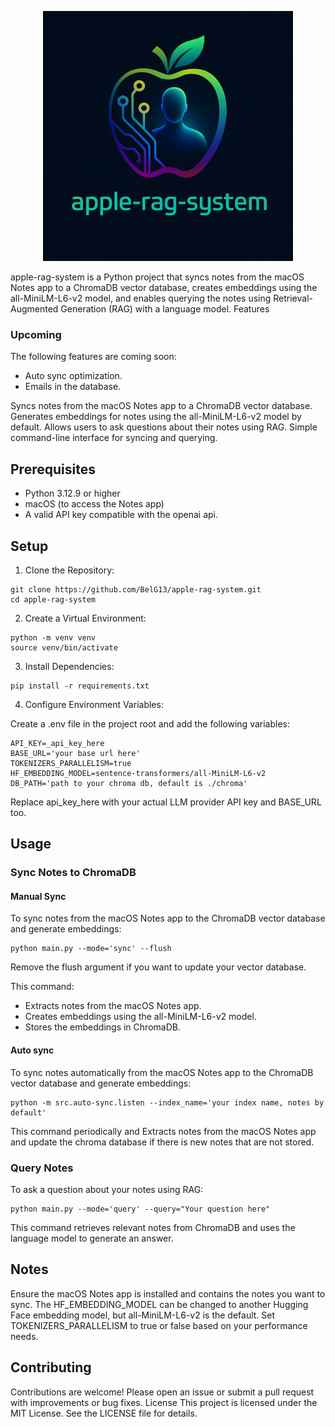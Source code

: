 
<p align="center">
  <img src="assets/logo.png" alt="Logo" width="400"/>
</p>




apple-rag-system is a Python project that syncs notes from the macOS Notes app to a ChromaDB vector database, creates embeddings using the all-MiniLM-L6-v2 model, and enables querying the notes using Retrieval-Augmented Generation (RAG) with a language model.
Features

### Upcoming

The following features are coming soon:
- Auto sync optimization.
- Emails in the database.

Syncs notes from the macOS Notes app to a ChromaDB vector database.
Generates embeddings for notes using the all-MiniLM-L6-v2 model by default.
Allows users to ask questions about their notes using RAG.
Simple command-line interface for syncing and querying.

## Prerequisites

- Python 3.12.9 or higher
- macOS (to access the Notes app)
- A valid API key compatible with the openai api.

## Setup
1. Clone the Repository: 
```
git clone https://github.com/BelG13/apple-rag-system.git
cd apple-rag-system
```

2. Create a Virtual Environment: 
```
python -m venv venv
source venv/bin/activate
```

3. Install Dependencies: 
```
pip install -r requirements.txt
```

4. Configure Environment Variables:

Create a .env file in the project root and add the following variables:
```
API_KEY=_api_key_here
BASE_URL='your base url here'
TOKENIZERS_PARALLELISM=true
HF_EMBEDDING_MODEL=sentence-transformers/all-MiniLM-L6-v2
DB_PATH='path to your chroma db, default is ./chroma'
```

Replace api_key_here with your actual LLM provider API key and BASE_URL too.

## Usage
### Sync Notes to ChromaDB
#### Manual Sync
To sync notes from the macOS Notes app to the ChromaDB vector database and generate embeddings:
```
python main.py --mode='sync' --flush
```
Remove the flush argument if you want to update your vector database.

This command:

- Extracts notes from the macOS Notes app.
- Creates embeddings using the all-MiniLM-L6-v2 model.
- Stores the embeddings in ChromaDB.

#### Auto sync
To sync notes automatically from the macOS Notes app to the ChromaDB vector database and generate embeddings:
```
python -m src.auto-sync.listen --index_name='your index name, notes by default'
```

This command periodically and Extracts notes from the macOS Notes app and update the chroma database if there
is new notes that are not stored.

### Query Notes
To ask a question about your notes using RAG:
```
python main.py --mode='query' --query="Your question here"
```

This command retrieves relevant notes from ChromaDB and uses the language model to generate an answer.

## Notes

Ensure the macOS Notes app is installed and contains the notes you want to sync.
The HF_EMBEDDING_MODEL can be changed to another Hugging Face embedding model, but all-MiniLM-L6-v2 is the default.
Set TOKENIZERS_PARALLELISM to true or false based on your performance needs.

## Contributing
Contributions are welcome! Please open an issue or submit a pull request with improvements or bug fixes.
License
This project is licensed under the MIT License. See the LICENSE file for details.
